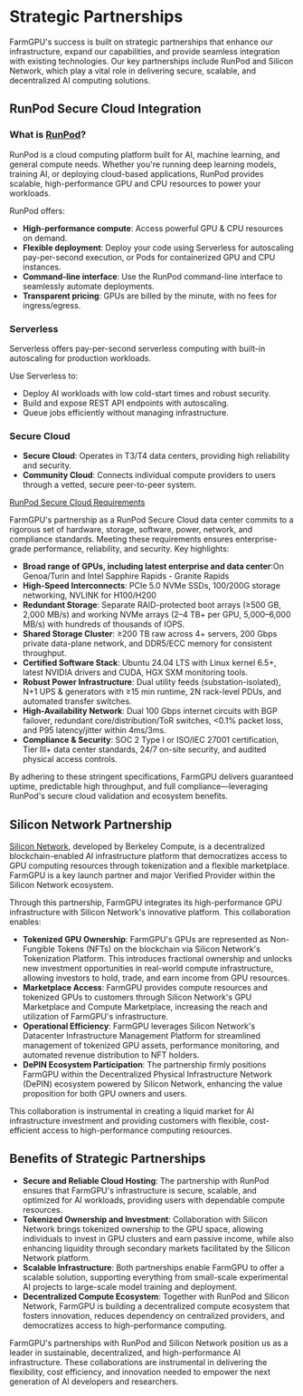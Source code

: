 # Strategic Partnerships

FarmGPU's success is built on strategic partnerships that enhance our infrastructure, expand our capabilities, and provide seamless integration with existing technologies. Our key partnerships include RunPod and Silicon Network, which play a vital role in delivering secure, scalable, and decentralized AI computing solutions.

## RunPod Secure Cloud Integration

### What is [RunPod](https://www.runpod.io/)?
RunPod is a cloud computing platform built for AI, machine learning, and general compute needs. Whether you're running deep learning models, training AI, or deploying cloud-based applications, RunPod provides scalable, high-performance GPU and CPU resources to power your workloads.

RunPod offers:

- **High-performance compute**: Access powerful GPU & CPU resources on demand.
- **Flexible deployment**: Deploy your code using Serverless for autoscaling pay-per-second execution, or Pods for containerized GPU and CPU instances.
- **Command-line interface**: Use the RunPod command-line interface to seamlessly automate deployments.
- **Transparent pricing**: GPUs are billed by the minute, with no fees for ingress/egress.

### Serverless

Serverless offers pay-per-second serverless computing with built-in autoscaling for production workloads.

Use Serverless to:

- Deploy AI workloads with low cold-start times and robust security.
- Build and expose REST API endpoints with autoscaling.
- Queue jobs efficiently without managing infrastructure.

### Secure Cloud

- **Secure Cloud**: Operates in T3/T4 data centers, providing high reliability and security.
- **Community Cloud**: Connects individual compute providers to users through a vetted, secure peer-to-peer system.

[RunPod Secure Cloud Requirements](https://docs.runpod.io/hosting/partner-requirements)

FarmGPU's partnership as a RunPod Secure Cloud data center commits to a rigorous set of hardware, storage, software, power, network, and compliance standards. Meeting these requirements ensures enterprise-grade performance, reliability, and security. Key highlights:

- **Broad range of GPUs, including latest enterprise and data center**:On Genoa/Turin and Intel Sapphire Rapids - Granite Rapids
- **High-Speed Interconnects**: PCIe 5.0 NVMe SSDs, 100/200G storage networking, NVLINK for H100/H200
- **Redundant Storage**: Separate RAID-protected boot arrays (&ge;500 GB, 2,000 MB/s) and working NVMe arrays (2&ndash;4 TB+ per GPU, 5,000&ndash;6,000 MB/s) with hundreds of thousands of IOPS.
- **Shared Storage Cluster**: &ge;200 TB raw across 4+ servers, 200 Gbps private data-plane network, and DDR5/ECC memory for consistent throughput.
- **Certified Software Stack**: Ubuntu 24.04 LTS with Linux kernel 6.5+, latest NVIDIA drivers and CUDA, HGX SXM monitoring tools.
- **Robust Power Infrastructure**: Dual utility feeds (substation-isolated), N+1 UPS & generators with &ge;15 min runtime, 2N rack-level PDUs, and automated transfer switches.
- **High-Availability Network**: Dual 100 Gbps internet circuits with BGP failover, redundant core/distribution/ToR switches, &lt;0.1% packet loss, and P95 latency/jitter within 4ms/3ms.
- **Compliance & Security**: SOC 2 Type I or ISO/IEC 27001 certification, Tier III+ data center standards, 24/7 on-site security, and audited physical access controls.

By adhering to these stringent specifications, FarmGPU delivers guaranteed uptime, predictable high throughput, and full compliance—leveraging RunPod's secure cloud validation and ecosystem benefits.

## Silicon Network Partnership

[Silicon Network](https://www.silicon.net/), developed by Berkeley Compute, is a decentralized blockchain-enabled AI infrastructure platform that democratizes access to GPU computing resources through tokenization and a flexible marketplace. FarmGPU is a key launch partner and major Verified Provider within the Silicon Network ecosystem.

Through this partnership, FarmGPU integrates its high-performance GPU infrastructure with Silicon Network's innovative platform. This collaboration enables:

- **Tokenized GPU Ownership**: FarmGPU's GPUs are represented as Non-Fungible Tokens (NFTs) on the blockchain via Silicon Network's Tokenization Platform. This introduces fractional ownership and unlocks new investment opportunities in real-world compute infrastructure, allowing investors to hold, trade, and earn income from GPU resources.
- **Marketplace Access**: FarmGPU provides compute resources and tokenized GPUs to customers through Silicon Network's GPU Marketplace and Compute Marketplace, increasing the reach and utilization of FarmGPU's infrastructure.
- **Operational Efficiency**: FarmGPU leverages Silicon Network's Datacenter Infrastructure Management Platform for streamlined management of tokenized GPU assets, performance monitoring, and automated revenue distribution to NFT holders.
- **DePIN Ecosystem Participation**: The partnership firmly positions FarmGPU within the Decentralized Physical Infrastructure Network (DePIN) ecosystem powered by Silicon Network, enhancing the value proposition for both GPU owners and users.

This collaboration is instrumental in creating a liquid market for AI infrastructure investment and providing customers with flexible, cost-efficient access to high-performance computing resources.

## Benefits of Strategic Partnerships

- **Secure and Reliable Cloud Hosting**: The partnership with RunPod ensures that FarmGPU's infrastructure is secure, scalable, and optimized for AI workloads, providing users with dependable compute resources.
- **Tokenized Ownership and Investment**: Collaboration with Silicon Network brings tokenized ownership to the GPU space, allowing individuals to invest in GPU clusters and earn passive income, while also enhancing liquidity through secondary markets facilitated by the Silicon Network platform.
- **Scalable Infrastructure**: Both partnerships enable FarmGPU to offer a scalable solution, supporting everything from small-scale experimental AI projects to large-scale model training and deployment.
- **Decentralized Compute Ecosystem**: Together with RunPod and Silicon Network, FarmGPU is building a decentralized compute ecosystem that fosters innovation, reduces dependency on centralized providers, and democratizes access to high-performance computing.

FarmGPU's partnerships with RunPod and Silicon Network position us as a leader in sustainable, decentralized, and high-performance AI infrastructure. These collaborations are instrumental in delivering the flexibility, cost efficiency, and innovation needed to empower the next generation of AI developers and researchers.